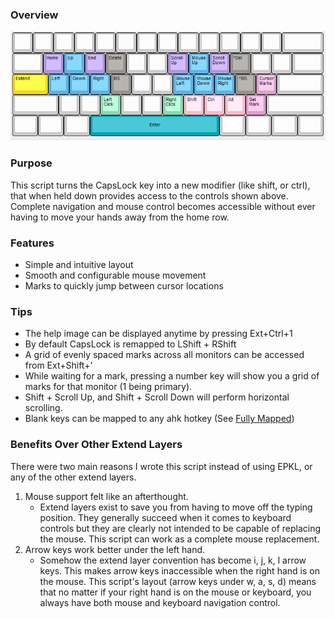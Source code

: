 ### Overview
![Layer Image](https://github.com/henrystern/extend_layer/blob/main/defaults.png?raw=true)
### Purpose
This script turns the CapsLock key into a new modifier (like shift, or ctrl), that when held down provides access to the controls shown above.
Complete navigation and mouse control becomes accessible without ever having to move your hands away from the home row. 

### Features
  * Simple and intuitive layout
  * Smooth and configurable mouse movement
  * Marks to quickly jump between cursor locations

### Tips
  * The help image can be displayed anytime by pressing Ext+Ctrl+1
  * By default CapsLock is remapped to LShift + RShift
  * A grid of evenly spaced marks across all monitors can be accessed from Ext+Shift+'
  * While waiting for a mark, pressing a number key will show you a grid of marks for that monitor (1 being primary).
  * Shift + Scroll Up, and Shift + Scroll Down will perform horizontal scrolling.
  * Blank keys can be mapped to any ahk hotkey (See [Fully Mapped](https://github.com/henrystern/extend_layer/tree/fully_mapped))

### Benefits Over Other Extend Layers
There were two main reasons I wrote this script instead of using EPKL, or any of the other extend layers.
1. Mouse support felt like an afterthought.
    * Extend layers exist to save you from having to move off the typing position. They generally succeed when it comes to keyboard controls but they are clearly not intended to be capable of replacing the mouse. This script can work as a complete mouse replacement.
2. Arrow keys work better under the left hand.
    * Somehow the extend layer convention has become i, j, k, l arrow keys. This makes arrow keys inaccessible when the right hand is on the mouse. This script's layout (arrow keys under w, a, s, d) means that no matter if your right hand is on the mouse or keyboard, you always have both mouse and keyboard navigation control.
